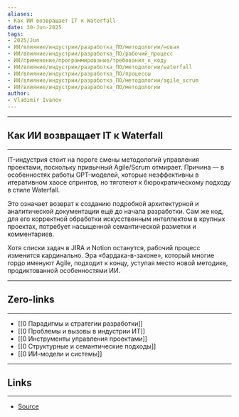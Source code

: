 ```yaml
---
aliases: 
- Как ИИ возвращает IT к Waterfall 
date: 30-Jun-2025
tags:
- 2025/Jun
- ИИ/влияние/индустрии/разработка_ПО/методологии/новая
- ИИ/влияние/индустрии/разработка_ПО/рабочий_процесс
- ИИ/применение/программирование/требования_к_коду
- ИИ/влияние/индустрии/разработка_ПО/методологии/waterfall
- ИИ/влияние/индустрии/разработка_ПО/процессы
- ИИ/влияние/индустрии/разработка_ПО/методологии/agile_scrum
- ИИ/влияние/индустрии/разработка_ПО/методологии
author:
- Vladimir Ivanov
---
```

-----
##  Как ИИ возвращает IT к Waterfall 
-----
IT-индустрия стоит на пороге смены методологий управления проектами, поскольку привычный Agile/Scrum отмирает. Причина — в особенностях работы GPT-моделей, которые неэффективны в итеративном хаосе спринтов, но тяготеют к бюрократическому подходу в стиле Waterfall.

Это означает возврат к созданию подробной архитектурной и аналитической документации ещё до начала разработки. Сам же код, для его корректной обработки искусственным интеллектом в крупных проектах, потребует насыщенной семантической разметки и комментариев.

Хотя списки задач в JIRA и Notion останутся, рабочий процесс изменится кардинально. Эра «бардака-в-законе», который многие гордо именуют Agile, подходит к концу, уступая место новой методике, продиктованной особенностями ИИ.

---
## Zero-links
---
- [[0 Парадигмы и стратегии разработки]]
- [[0 Проблемы и вызовы в индустрии ИТ]]
- [[0 Инструменты управления проектами]]
- [[0 Структурные и семантические подходы]]
- [[0 ИИ-модели и системы]]

---
## Links
---
- [Source](https://t.me/turboproject/1730)
